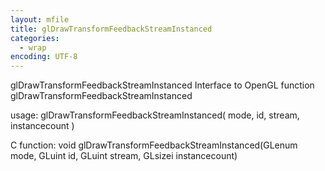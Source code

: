 ```yaml
---
layout: mfile
title: glDrawTransformFeedbackStreamInstanced
categories:
  - wrap
encoding: UTF-8
---
```


glDrawTransformFeedbackStreamInstanced  Interface to OpenGL function glDrawTransformFeedbackStreamInstanced

usage:  glDrawTransformFeedbackStreamInstanced( mode, id, stream, instancecount )

C function:  void glDrawTransformFeedbackStreamInstanced(GLenum mode, GLuint id, GLuint stream, GLsizei instancecount)